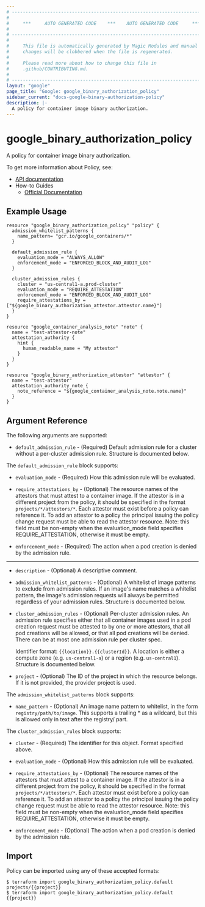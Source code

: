 ```yaml
---
# ----------------------------------------------------------------------------
#
#     ***     AUTO GENERATED CODE    ***    AUTO GENERATED CODE     ***
#
# ----------------------------------------------------------------------------
#
#     This file is automatically generated by Magic Modules and manual
#     changes will be clobbered when the file is regenerated.
#
#     Please read more about how to change this file in
#     .github/CONTRIBUTING.md.
#
# ----------------------------------------------------------------------------
layout: "google"
page_title: "Google: google_binary_authorization_policy"
sidebar_current: "docs-google-binary-authorization-policy"
description: |-
  A policy for container image binary authorization.
---
```


# google\_binary\_authorization\_policy

A policy for container image binary authorization.


To get more information about Policy, see:

* [API documentation](https://cloud.google.com/binary-authorization/docs/reference/rest/)
* How-to Guides
    * [Official Documentation](https://cloud.google.com/binary-authorization/)

## Example Usage

```hcl
resource "google_binary_authorization_policy" "policy" {
  admission_whitelist_patterns {
    name_pattern= "gcr.io/google_containers/*"
  }

  default_admission_rule {
    evaluation_mode = "ALWAYS_ALLOW"
    enforcement_mode = "ENFORCED_BLOCK_AND_AUDIT_LOG"
  }

  cluster_admission_rules {
    cluster = "us-central1-a.prod-cluster"
    evaluation_mode = "REQUIRE_ATTESTATION"
    enforcement_mode = "ENFORCED_BLOCK_AND_AUDIT_LOG"
    require_attestations_by = ["${google_binary_authorization_attestor.attestor.name}"]
  }
}

resource "google_container_analysis_note" "note" {
  name = "test-attestor-note"
  attestation_authority {
    hint {
      human_readable_name = "My attestor"
    }
  }
}

resource "google_binary_authorization_attestor" "attestor" {
  name = "test-attestor"
  attestation_authority_note {
    note_reference = "${google_container_analysis_note.note.name}"
  }
}
```

## Argument Reference

The following arguments are supported:


* `default_admission_rule` -
  (Required)
  Default admission rule for a cluster without a per-cluster admission
  rule.  Structure is documented below.


The `default_admission_rule` block supports:

* `evaluation_mode` -
  (Required)
  How this admission rule will be evaluated.

* `require_attestations_by` -
  (Optional)
  The resource names of the attestors that must attest to a
  container image. If the attestor is in a different project from the
  policy, it should be specified in the format `projects/*/attestors/*`.
  Each attestor must exist before a policy can reference it. To add an
  attestor to a policy the principal issuing the policy change
  request must be able to read the attestor resource.
  Note: this field must be non-empty when the evaluation_mode field
  specifies REQUIRE_ATTESTATION, otherwise it must be empty.

* `enforcement_mode` -
  (Required)
  The action when a pod creation is denied by the admission rule.

- - -


* `description` -
  (Optional)
  A descriptive comment.

* `admission_whitelist_patterns` -
  (Optional)
  A whitelist of image patterns to exclude from admission rules. If an
  image's name matches a whitelist pattern, the image's admission
  requests will always be permitted regardless of your admission rules.  Structure is documented below.

* `cluster_admission_rules` -
  (Optional)
  Per-cluster admission rules. An admission rule specifies either that
  all container images used in a pod creation request must be attested
  to by one or more attestors, that all pod creations will be allowed,
  or that all pod creations will be denied. There can be at most one
  admission rule per cluster spec.

  Identifier format: `{{location}}.{{clusterId}}`.
  A location is either a compute zone (e.g. `us-central1-a`) or a region
  (e.g. `us-central1`).  Structure is documented below.
* `project` - (Optional) The ID of the project in which the resource belongs.
    If it is not provided, the provider project is used.


The `admission_whitelist_patterns` block supports:

* `name_pattern` -
  (Optional)
  An image name pattern to whitelist, in the form
  `registry/path/to/image`. This supports a trailing * as a
  wildcard, but this is allowed only in text after the registry/
  part.

The `cluster_admission_rules` block supports:

* `cluster` - (Required) The identifier for this object. Format specified above.

* `evaluation_mode` -
  (Optional)
  How this admission rule will be evaluated.

* `require_attestations_by` -
  (Optional)
  The resource names of the attestors that must attest to a
  container image. If the attestor is in a different project from the
  policy, it should be specified in the format `projects/*/attestors/*`.
  Each attestor must exist before a policy can reference it. To add an
  attestor to a policy the principal issuing the policy change
  request must be able to read the attestor resource.
  Note: this field must be non-empty when the evaluation_mode field
  specifies REQUIRE_ATTESTATION, otherwise it must be empty.

* `enforcement_mode` -
  (Optional)
  The action when a pod creation is denied by the admission rule.



## Import

Policy can be imported using any of these accepted formats:

```
$ terraform import google_binary_authorization_policy.default projects/{{project}}
$ terraform import google_binary_authorization_policy.default {{project}}
```
